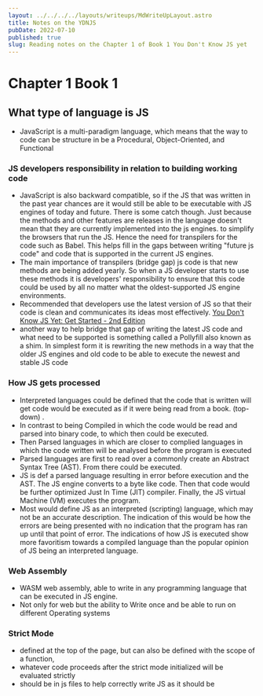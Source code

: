 ```yaml
---
layout: ../../../../layouts/writeups/MdWriteUpLayout.astro
title: Notes on the YDNJS
pubDate: 2022-07-10
published: true
slug: Reading notes on the Chapter 1 of Book 1 You Don't Know JS yet
---
```


# Chapter 1 Book 1

## What type of language is JS

- JavaScript is a multi-paradigm language, which means that the way to code can be structure in be a Procedural, Object-Oriented, and Functional

### JS developers responsibility in relation to building working code

- JavaScript is also backward compatible, so if the JS that was written in the past year chances are it would still be able to be executable with JS engines of today and future. There is some catch though. Just because the methods and other features are releases in the language doesn't mean that they are currently implemented into the js engines. to simplify the browsers that run the JS. Hence the need for transpilers for the code such as Babel. This helps fill in the gaps between writing "future js code" and code that is supported in the current JS engines.
- The main importance of transpilers (bridge gap) js code is that new methods are being added yearly. So when a JS developer starts to use these methods it is developers' responsibility to ensure that this code could be used by all no matter what the oldest-supported JS engine environments.
- Recommended that developers use the latest version of JS so that their code is clean and communicates its ideas most effectively. [You Don't Know JS Yet: Get Started - 2nd Edition](https://github.com/getify/You-Dont-Know-JS/blob/2nd-ed/get-started/ch1.md#backwards--forwards)
- another way to help bridge that gap of writing the latest JS code and what need to be supported is something called a Pollyfill also known as a shim. In simplest form it is rewriting the new methods in a way that the older JS engines and old code to be able to execute the newest and stable JS code

### How JS gets processed

- Interpreted languages could be defined that the code that is written will get code would be executed as if it were being read from a book. (top-down) .
- In contrast to being Compiled in which the code would be read and parsed into binary code, to which then could be executed.
- Then Parsed languages in which are closer to complied languages in which the code written will be analysed before the program is executed
- Parsed languages are first to read over a commonly create an Abstract Syntax Tree (AST). From there could be executed.
- JS is def a parsed language resulting in error before execution and the AST. The JS engine converts to a byte like code. Then that code would be further optimized Just In Time (JIT) compiler. Finally, the JS virtual Machine (VM) executes the program.
- Most would define JS as an interpreted (scripting) language, which may not be an accurate description. The indication of this would be how the errors are being presented with no indication that the program has ran up until that point of error. The indications of how JS is executed show more favoritism towards a compiled language than the popular opinion of JS being an interpreted language.

### Web Assembly

- WASM web assembly, able to write in any programming language that can be executed in JS engine.
- Not only for web but the ability to Write once and be able to run on different Operating systems

### Strict Mode

- defined at the top of the page, but can also be defined with the scope of a function,
- whatever code proceeds after the strict mode initialized will be evaluated strictly
- should be in js files to help correctly write JS as it should be
